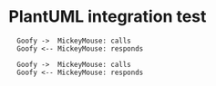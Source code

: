 # PlantUML integration test

```plantuml format="svg" classes="uml myDiagram" alt="My super diagram placeholder" title="My super diagram"
  Goofy ->  MickeyMouse: calls
  Goofy <-- MickeyMouse: responds
```

```plantuml format="svg_inline" classes="uml myDiagram" alt="My super diagram placeholder" title="My super diagram"
  Goofy ->  MickeyMouse: calls
  Goofy <-- MickeyMouse: responds
```
